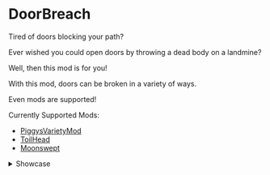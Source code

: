 # DoorBreach

Tired of doors blocking your path?

Ever wished you could open doors by throwing a dead body on a landmine?

Well, then this mod is for you!

With this mod, doors can be broken in a variety of ways.

Even mods are supported!

Currently Supported Mods:

- [PiggysVarietyMod](https://thunderstore.io/c/lethal-company/p/Piggy/Piggys_Variety_Mod/)
- [ToilHead](https://thunderstore.io/c/lethal-company/p/Zehs/ToilHead/)
- [Moonswept](https://thunderstore.io/c/lethal-company/p/MoonsweptTeam/Moonswept/)

<details>

<summary>Showcase</summary>

![DoorBreachMelee](https://github.com/user-attachments/assets/fac15e56-8173-46d6-9e72-ba1fc1cfa194)
![DoorBreachShotgun](https://github.com/user-attachments/assets/8fa1c8dc-fa5c-41b9-ac51-401f8aeb0154)

![DoorBreachMine](https://github.com/user-attachments/assets/f1f6b2db-0489-4724-8a8e-773e05d3022e)
![DoorBreachTurret](https://github.com/user-attachments/assets/dd985d3c-8435-45e2-8277-77287431ac0b)

![DoorBreachRifleMod](https://github.com/user-attachments/assets/8c86c02c-1715-4058-b966-759ed0810003)
![DoorBreachRevolverMod](https://github.com/user-attachments/assets/f4ce90e8-8510-4a44-b678-e9f09b477b67)

</details>